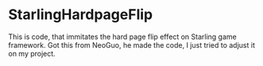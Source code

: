 StarlingHardpageFlip
====================

This is code, that immitates the hard page flip effect on Starling game framework. Got this from NeoGuo, he made the code, I just tried to adjust it on my project. 
